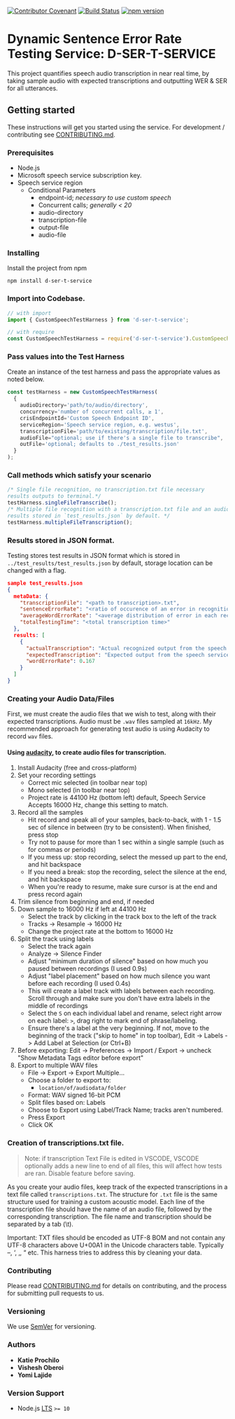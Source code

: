 [![Contributor Covenant](https://img.shields.io/badge/Contributor%20Covenant-v1.4%20adopted-ff69b4.svg)](CODE_OF_CONDUCT.md)
[![Build Status](https://dev.azure.com/yolajide/d-ser-t-pipeline/_apis/build/status/Joll59.d-ser-t?branchName=master)](https://dev.azure.com/yolajide/d-ser-t-pipeline/_build/latest?definitionId=1&branchName=master)
[![npm version](https://badge.fury.io/js/d-ser-t-service.svg)](https://badge.fury.io/js/d-ser-t-service)

# Dynamic Sentence Error Rate Testing Service: D-SER-T-SERVICE

This project quantifies speech audio transcription in near real time, by taking sample audio with expected transcriptions and outputting WER & SER for all utterances.

## Getting started

These instructions will get you started using the service. For development / contributing see [CONTRIBUTING.md](../../CONTRIBUTING.md).

### Prerequisites

* Node.js
* Microsoft speech service subscription key.
* Speech service region
  * Conditional Parameters
    - endpoint-id; _necessary to use custom speech_
    - Concurrent calls; _generally < 20_
    - audio-directory
    - transcription-file
    - output-file
    - audio-file

### Installing

Install the project from npm

```npm install d-ser-t-service```

### Import into Codebase.

```js
// with import
import { CustomSpeechTestHarness } from 'd-ser-t-service';

// with require
const CustomSpeechTestHarness = require('d-ser-t-service').CustomSpeechTestHarness;
```

### Pass values into the Test Harness

Create an instance of the test harness and pass the appropriate values as noted below.

```js
const testHarness = new CustomSpeechTestHarness(
  {
    audioDirectory='path/to/audio/directory',
    concurrency='number of concurrent calls, ≥ 1',
    crisEndpointId='Custom Speech Endpoint ID',
    serviceRegion='Speech service region, e.g. westus',
    transcriptionFile='path/to/existing/transcription/file.txt',
    audioFile="optional; use if there's a single file to transcribe",
    outFile='optional; defaults to ./test_results.json'
  }
);
```

### Call methods which satisfy your scenario

```js
/* Single file recognition, no transcription.txt file necessary
results outputs to terminal.*/
testHarness.singleFileTranscribe();
/* Multiple file recognition with a transcription.txt file and an audio directory.
results stored in `test_results.json` by default. */
testHarness.multipleFileTranscription();
```

### Results stored in JSON format.
Testing stores test results in JSON format which is stored in `../test_results/test_results.json` by default, storage location can be changed with a flag.

```JSON
sample test_results.json
{
  metaData: {
    "transcriptionFile": "<path to transcription>.txt",
    "sentenceErrorRate": "<ratio of occurence of an error in recognition> range 0 - 1",
    "averageWordErrorRate": "<average distribution of error in each recognition> range 0 - 1",
    "totalTestingTime": "<total transcription time>"
  },
  results: [
    {
      "actualTranscription": "Actual recognized output from the speech service.",
      "expectedTranscription": "Expected output from the speech service.",
      "wordErrorRate": 0.167
    }
  ]
}
```

### Creating your Audio Data/Files

First, we must create the audio files that we wish to test, along with their expected transcriptions.
Audio must be `.wav` files sampled at `16kHz`. My recommended approach for generating test audio is using Audacity to record `wav` files.

#### Using [audacity](https://www.audacityteam.org/), to create audio files for transcription.

1. Install Audacity (free and cross-platform)
2. Set your recording settings
   * Correct mic selected (in toolbar near top)
   * Mono selected (in toolbar near top)
   * Project rate is 44100 Hz (bottom left) default, Speech Service Accepts 16000 Hz, change this setting to match.
3. Record all the samples
   * Hit record and speak all of your samples, back-to-back, with 1 - 1.5 sec of silence in between (try to be consistent). When finished, press stop
   * Try not to pause for more than 1 sec within a single sample (such as for commas or periods)
   * If you mess up: stop recording, select the messed up part to the end, and hit backspace
   * If you need a break: stop the recording, select the silence at the end, and hit backspace
   * When you're ready to resume, make sure cursor is at the end and press record again
4. Trim silence from beginning and end, if needed
5. Down sample to 16000 Hz if left at 44100 Hz
   * Select the track by clicking in the track box to the left of the track
   * Tracks -> Resample -> 16000 Hz
   * Change the project rate at the bottom to 16000 Hz
6. Split the track using labels
   * Select the track again
   * Analyze -> Silence Finder
   * Adjust "minimum duration of silence" based on how much you paused between recordings (I used 0.9s)
   * Adjust "label placement" based on how much silence you want before each recording (I used 0.4s)
   * This will create a label track with labels between each recording. Scroll through and make sure you don't have extra labels in the middle of recordings
   * Select the `S` on each individual label and rename,  select right arrow on each label: `>`, drag right to mark end of phrase/labeling.
   * Ensure there's a label at the very beginning. If not, move to the beginning of the track ("skip to home" in top toolbar), Edit -> Labels -> Add Label at Selection (or Ctrl+B)
7. Before exporting: Edit -> Preferences -> Import / Export -> uncheck "Show Metadata Tags editor before export"
8. Export to multiple WAV files
   * File -> Export -> Export Multiple...
   * Choose a folder to export to:
        * ```location/of/audiodata/folder```
   * Format: WAV signed 16-bit PCM
   * Split files based on: Labels
   * Choose to Export using Label/Track Name; tracks aren't numbered.
   * Press Export
   * Click OK

### Creation of transcriptions.txt file.

> Note: if transcription Text File is edited in VSCODE, VSCODE optionally adds a new line to end of all files, this will affect how tests are ran. Disable feature before saving.

As you create your audio files, keep track of the expected transcriptions in a text file called ```transcriptions.txt```. The structure for `.txt` file is the same structure used for training a custom acoustic model. Each line of the transcription file should have the name of an audio file, followed by the corresponding transcription. The file name and transcription should be separated by a tab (\t).

Important: TXT files should be encoded as UTF-8 BOM and not contain any UTF-8 characters above U+00A1 in the Unicode characters table. Typically –, ‘, ‚, “ etc. This harness tries to address this by cleaning your data.

### Contributing

Please read [CONTRIBUTING.md](CONTRIBUTING.md) for details on contributing, and the process for submitting pull requests to us.

### Versioning

We use [SemVer](https://semver.org/) for versioning.

### Authors

* **Katie Prochilo**
* **Vishesh Oberoi**
* **Yomi Lajide**

### Version Support

* Node.js [LTS](https://github.com/nodejs/LTS#lts-schedule) `>= 10`
